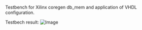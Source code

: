 Testbench for Xilinx coregen db_mem and application of VHDL configuration.


Testbech result:
![Image](https://github.com/user-attachments/assets/f2d8c4c5-b97f-4f4a-94c1-0505f9433554)
